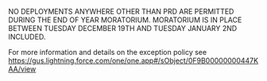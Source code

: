 NO DEPLOYMENTS ANYWHERE OTHER THAN PRD ARE PERMITTED DURING THE END OF YEAR MORATORIUM.
MORATORIUM IS IN PLACE BETWEEN TUESDAY DECEMBER 19TH AND TUESDAY JANUARY 2ND INCLUDED. 

For more information and details on the exception policy see https://gus.lightning.force.com/one/one.app#/sObject/0F9B00000000447KAA/view

<!-- Instructions for submitting a PR to sam/manifests:
Remember to run validate.sh before creating a PR to catch changes early.

A few seconds after the PR is created or updated a comment will show up with a link "I approve these changes".  For changes to PRD, the PR author can click this link and start the validation+merge process.  For Prod changes, another person in access.yaml will need to approve.
-->
